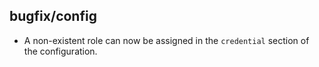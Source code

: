 ## bugfix/config

* A non-existent role can now be assigned in the `credential` section of
  the configuration.
